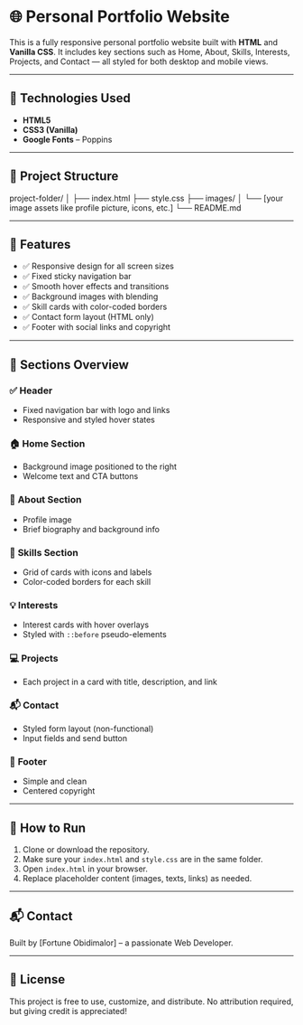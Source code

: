 # 🌐 Personal Portfolio Website

This is a fully responsive personal portfolio website built with **HTML** and **Vanilla CSS**. It includes key sections such as Home, About, Skills, Interests, Projects, and Contact — all styled for both desktop and mobile views.

---

## 🔧 Technologies Used

- **HTML5**
- **CSS3 (Vanilla)**
- **Google Fonts** – Poppins

---

## 📁 Project Structure

project-folder/
│
├── index.html
├── style.css
├── images/
│ └── [your image assets like profile picture, icons, etc.]
└── README.md


---

## 🚀 Features

- ✅ Responsive design for all screen sizes
- ✅ Fixed sticky navigation bar
- ✅ Smooth hover effects and transitions
- ✅ Background images with blending
- ✅ Skill cards with color-coded borders
- ✅ Contact form layout (HTML only)
- ✅ Footer with social links and copyright

---

## 🧩 Sections Overview

### ✅ **Header**
- Fixed navigation bar with logo and links
- Responsive and styled hover states

### 🏠 **Home Section**
- Background image positioned to the right
- Welcome text and CTA buttons

### 👤 **About Section**
- Profile image
- Brief biography and background info

### 💼 **Skills Section**
- Grid of cards with icons and labels
- Color-coded borders for each skill

### 💡 **Interests**
- Interest cards with hover overlays
- Styled with `::before` pseudo-elements

### 💻 **Projects**
- Each project in a card with title, description, and link

### 📬 **Contact**
- Styled form layout (non-functional)
- Input fields and send button

### 📎 **Footer**
- Simple and clean
- Centered copyright

---

## 🧪 How to Run

1. Clone or download the repository.
2. Make sure your `index.html` and `style.css` are in the same folder.
3. Open `index.html` in your browser.
4. Replace placeholder content (images, texts, links) as needed.

---

## 📬 Contact

Built by [Fortune Obidimalor] – a passionate Web Developer.

---

## 📝 License

This project is free to use, customize, and distribute. No attribution required, but giving credit is appreciated!



